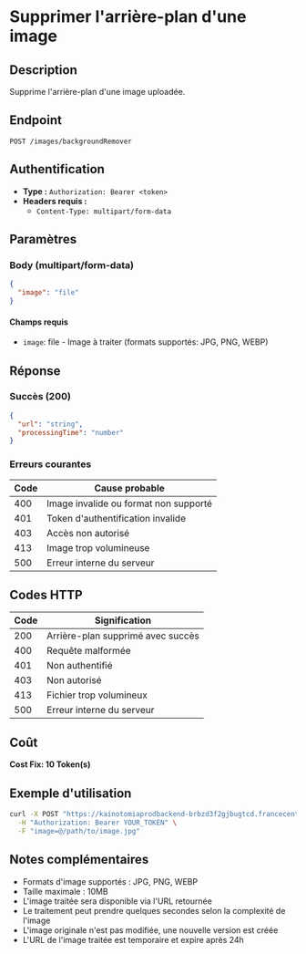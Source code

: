 # Supprimer l'arrière-plan d'une image

## Description
Supprime l'arrière-plan d'une image uploadée.

## Endpoint
```
POST /images/backgroundRemover
```

## Authentification
- **Type :** `Authorization: Bearer <token>`
- **Headers requis :**
  - `Content-Type: multipart/form-data`

## Paramètres

### Body (multipart/form-data)
```json
{
  "image": "file"
}
```

#### Champs requis
- `image`: file - Image à traiter (formats supportés: JPG, PNG, WEBP)

## Réponse

### Succès (200)
```json
{
  "url": "string",
  "processingTime": "number"
}
```

### Erreurs courantes

| Code | Cause probable |
|------|----------------|
| 400 | Image invalide ou format non supporté |
| 401 | Token d'authentification invalide |
| 403 | Accès non autorisé |
| 413 | Image trop volumineuse |
| 500 | Erreur interne du serveur |

## Codes HTTP

| Code | Signification |
|------|---------------|
| 200 | Arrière-plan supprimé avec succès |
| 400 | Requête malformée |
| 401 | Non authentifié |
| 403 | Non autorisé |
| 413 | Fichier trop volumineux |
| 500 | Erreur interne du serveur |

## Coût
**Cost Fix: 10 Token(s)**

## Exemple d'utilisation

```bash
curl -X POST "https://kainotomiaprodbackend-brbzd3f2gjbugtcd.francecentral-01.azurewebsites.net/images/backgroundRemover" \
  -H "Authorization: Bearer YOUR_TOKEN" \
  -F "image=@/path/to/image.jpg"
```

## Notes complémentaires
- Formats d'image supportés : JPG, PNG, WEBP
- Taille maximale : 10MB
- L'image traitée sera disponible via l'URL retournée
- Le traitement peut prendre quelques secondes selon la complexité de l'image
- L'image originale n'est pas modifiée, une nouvelle version est créée
- L'URL de l'image traitée est temporaire et expire après 24h 